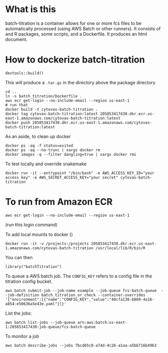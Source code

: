 # What is this
batch-titration is a container allows for one or more fcs files to be automatically processed (using AWS Batch or other runners). It consists of and R packages, some scripts, and a Dockerfile. It produces an html document.

# How to dockerize batch-titration
```
devtools::build()
```
This will produce a `.tar.gz` in the directory above the package directory
```
cd ..
ln -s batch_titration/Dockerfile .
aws ecr get-login --no-include-email --region us-east-1
# run that
docker build -t cytovas-batch-titration .
docker tag cytovas-batch-titration:latest 205853417430.dkr.ecr.us-east-1.amazonaws.com/cytovas-batch-titration:latest
docker push 205853417430.dkr.ecr.us-east-1.amazonaws.com/cytovas-batch-titration:latest
```

As an aside, to clean up docker
```
docker ps -aq -f status=exited
docker ps -aq --no-trunc | xargs docker rm
docker images -q --filter dangling=true | xargs docker rmi
```

To test locally and override snakemake
```
docker run -it --entrypoint "/bin/bash" -e AWS_ACCESS_KEY_ID="your access key" -e AWS_SECRET_ACCESS_KEY="your secret" cytovas-batch-titration
```

# To run from Amazon ECR
```
aws ecr get-login --no-include-email --region us-east-1
```
(run this login command)

To add local mounts to docker ()
```
docker run -it -v /projects:/projects 205853417430.dkr.ecr.us-east-1.amazonaws.com/cytovas-batch-titration /usr/local/lib/R/bin/R 
```
You can then
```
library("batchTitration")
```

To queue a AWS batch job. The `CONFIG_KEY` refers to a config file in the titration config bucket.
```
aws batch submit-job --job-name example --job-queue fcs-batch-queue  --job-definition batch_titration_or_check --container-overrides '{"environment":[{"name":"CONFIG_KEY","value":"40cfa138-b869-4a16-a854-e50636a5e43e.yaml"}]}'
```

List the jobs:
```
aws batch list-jobs --job-queue arn:aws:batch:us-east-1:205853417430:job-queue/fcs-batch-queue
```

To monitor a job
```
aws batch describe-jobs --jobs 7bcd65c8-a74d-4c26-a1aa-a5bb716b4963
```